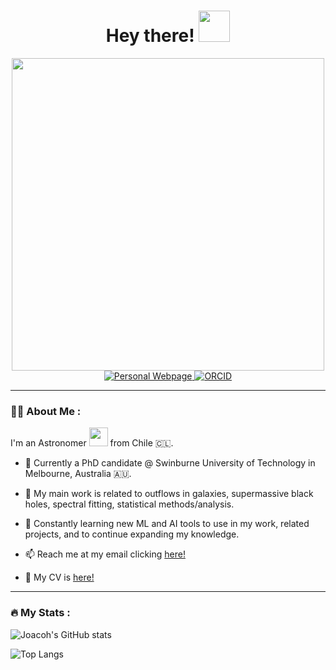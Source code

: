 <div id="hi" align="center">
  <h1>
    Hey there!
    <img src="https://media2.giphy.com/media/v1.Y2lkPTc5MGI3NjExcm03a2R6MGQyaDhhM3Vla3pxcGFyeTAycWRxeXBwb2l1cDFpeGtvOCZlcD12MV9pbnRlcm5hbF9naWZfYnlfaWQmY3Q9cw/Gn8PIdMTA7AepcXNo0/giphy.gif" width="50px"/>
  </h1>
</div>
<div id="header" align="center">
  <img src="https://media.giphy.com/media/u9K8PUFussrbFbaze0/giphy.gif" width="500"/>
</div>
<div id="badges" align="center">
  <a href="https://joacoh.github.io">
    <img src="https://img.shields.io/badge/website-000000?style=for-the-badge&logo=About.me&logoColor=white&color=304CB2" alt="Personal Webpage"/>
  </a>
  <a href="https://orcid.org/0000-0001-5845-7538">
    <img src="https://img.shields.io/badge/ORCID-000000?style=for-the-badge&logo=ORCID&logoColor=white&color=A6CE39" alt="ORCID"/>
  </a>
</div>
<div id="count" align="center">
  <img src="https://komarev.com/ghpvc/?username=joacoh&style=flat-square&color=blue" alt=""/>
</div>

---

### 👨‍🚀 About Me :
I'm an Astronomer <img src="https://media.giphy.com/media/5aYfJYohCSeYgtVlUj/giphy.gif" width="30"> from Chile 🇨🇱.

- 💼 Currently a PhD candidate @ Swinburne University of Technology in Melbourne, Australia 🇦🇺.

- 🔭 My main work is related to outflows in galaxies, supermassive black holes, spectral fitting, statistical methods/analysis.
  
- 🌱 Constantly learning new ML and AI tools to use in my work, related projects, and to continue expanding my knowledge.

- 📫 Reach me at my email clicking [here!](mailto:jheryev@gmail.com)

- 📄 My CV is [here!](https://github.com/joacoh/cv)

---

### 🔥 My Stats :
![Joacoh's GitHub stats](https://github-readme-stats.vercel.app/api?username=joacoh&show_icons=true&theme=transparent)

![Top Langs](https://github-readme-stats.vercel.app/api/top-langs/?username=joacoh&hide_progress=true&theme=transparent)
